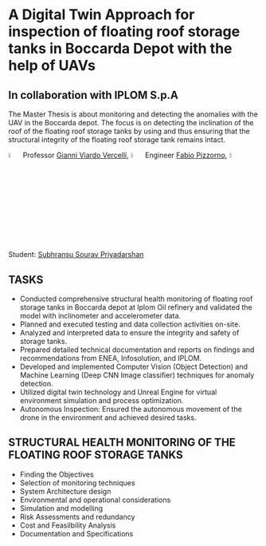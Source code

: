 # A Digital Twin Approach for inspection of floating roof storage tanks in Boccarda Depot with the help of UAVs
## In collaboration with IPLOM S.p.A
The Master Thesis is about monitoring and detecting the anomalies with the UAV in the Boccarda depot. The focus is on detecting the inclination of the roof of the floating roof storage tanks by using and thus ensuring that the structural integrity of the floating roof storage tank remains intact.

 <img src="https://user-images.githubusercontent.com/62358773/158238820-f418cc09-4227-4afc-9c31-1705dfb64f5a.png" width="5%" height="5%"> Professor [Gianni Viardo Vercelli](https://github.com/Gianni), <img src="https://user-images.githubusercontent.com/62358773/158238820-f418cc09-4227-4afc-9c31-1705dfb64f5a.png" width="5%" height="5%"> Engineer [Fabio Pizzorno](), <img src="https://user-images.githubusercontent.com/62358773/158238810-c5dcb486-ba24-4b35-87de-39a54e88f36b.png" width="5%" height="5%"> Student: [Subhransu Sourav Priyadarshan](https://github.com/subhransu10)
## TASKS
- Conducted comprehensive structural health monitoring of floating roof storage tanks in Boccarda depot at Iplom Oil refinery and validated the model with inclinometer and accelerometer data.
- Planned and executed testing and data collection activities on-site.
- Analyzed and interpreted data to ensure the integrity and safety of storage tanks.
- Prepared detailed technical documentation and reports on findings and recommendations from ENEA, Infosolution, and IPLOM.
- Developed and implemented Computer Vision (Object Detection) and Machine Learning (Deep CNN Image classifier) techniques for anomaly detection.
- Utilized digital twin technology and Unreal Engine for virtual environment simulation and process optimization.
- Autonomous Inspection: Ensured the autonomous movement of the drone in the environment and achieved desired tasks.

## STRUCTURAL HEALTH MONITORING OF THE FLOATING ROOF STORAGE TANKS
- Finding the Objectives
- Selection of monitoring techniques
- System Architecture design
- Environmental and operational considerations
- Simulation and modelling 
- Risk Assessments and redundancy
- Cost and Feasilbility Analysis
- Documentation and Specifications
